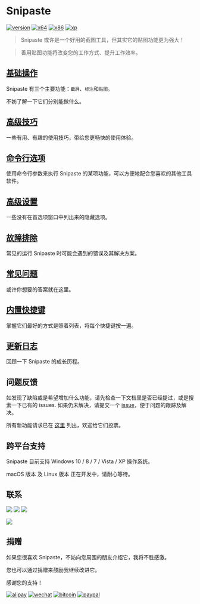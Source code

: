 # Snipaste

[![version](https://img.shields.io/badge/v1.11.3-2017.01.27-42b983.svg)](/zh-cn/#)
[![x64](https://img.shields.io/badge/下载-64_位-0078d7.svg)](https://dl.snipaste.com/win-x64-cn)
[![x86](https://img.shields.io/badge/下载-32_位-0078d7.svg)](https://dl.snipaste.com/win-x86-cn)
[![xp](https://img.shields.io/badge/下载-XP-0078d7.svg)](https://dl.snipaste.com/win-xp-cn)

> Snipaste 或许是一个好用的截图工具，但其实它的贴图功能更为强大！

> 善用贴图功能将改变您的工作方式、提升工作效率。


## [基础操作](/zh-cn/getting-started)

Snipaste 有三个主要功能：`截屏`、`标注`和`贴图`。

不妨了解一下它们分别能做什么。

## [高级技巧](/zh-cn/advanced-tips)

一些有用、有趣的使用技巧，带给您更畅快的使用体验。

## [命令行选项](/zh-cn/command-line-options)

使用命令行参数来执行 Snipaste 的某项功能，可以方便地配合您喜欢的其他工具软件。

## [高级设置](/zh-cn/advanced-configs)

一些没有在首选项窗口中列出来的隐藏选项。

## [故障排除](/zh-cn/troubleshooting)

常见的运行 Snipaste 时可能会遇到的错误及其解决方案。

## [常见问题](/zh-cn/faq)

或许你想要的答案就在这里。

## [内置快捷键](/zh-cn/built-in-hotkeys)

掌握它们最好的方式是照着列表，将每个快捷键按一遍。

## [更新日志](/zh-cn/changelog)

回顾一下 Snipaste 的成长历程。

## 问题反馈

如发现了缺陷或是希望增加什么功能，请先检查一下文档里是否已经提过，或是搜索一下已有的 issues. 如果仍未解决，请提交一个 <a href="https://github.com/liulex/Snipaste-Feedback/issues" targe="_blank">issue</a>，便于问题的跟踪及解决。

所有新功能请求已在 [这里](https://github.com/liulex/Snipaste-Feedback/issues/282) 列出，欢迎给它们投票。

## 跨平台支持

Snipaste 目前支持 Windows 10 / 8 / 7 / Vista / XP 操作系统。

macOS 版本 及 Linux 版本 正在开发中，请耐心等待。

## 联系

[![](https://img.shields.io/badge/Telegram-%E7%BE%A4-40ace3.svg)](https://telegram.me/joinchat/BGyWwD9ZNqE3pLbhXc-VgQ)
[![](https://img.shields.io/badge/Telegram-%E9%A2%91%E9%81%93-40ace3.svg)](https://telegram.me/snipaste)
[![](https://img.shields.io/badge/%E5%BE%AE%E5%8D%9A-@Snipaste-eb192d.svg)](https://weibo.com/snipaste)

[![](https://img.shields.io/badge/✉-snipaste.app@gmail.com-42b983.svg)](mailto:snipaste.app@gmail.com)

## 捐赠

如果您很喜欢 Snipaste，不妨向您周围的朋友介绍它，我将不胜感激。

您也可以通过捐赠来鼓励我继续改进它。

感谢您的支持！

[![alipay](https://img.shields.io/badge/捐赠-支付宝-00aaee.svg)](https://i.v2ex.co/F6m7g9Ha.png)
[![wechat](https://img.shields.io/badge/捐赠-微信-51c332.svg)](https://i.v2ex.co/87qHMt5q.png)
[![bitcoin](https://img.shields.io/badge/捐赠-比特币-f7931a.svg)](https://i.v2ex.co/UwhVMHD7.png)
[![paypal](https://img.shields.io/badge/捐赠-Paypal-fd8200.svg)](https://www.paypal.com/cgi-bin/webscr?cmd=_s-xclick&hosted_button_id=URBJ7KXA99BA2)
